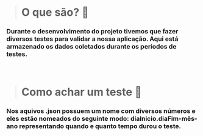 > # O que são? 🤔
### Durante o desenvolvimento do projeto tivemos que fazer diversos testes para validar a nossa aplicação. Aqui está armazenado os dados coletados durante os períodos de testes.

<br>

> # Como achar um teste 🔎 
### Nos aquivos .json possuem um nome com diversos números e eles estão nomeados do seguinte modo: diaInicio.diaFim-mês-ano representando quando e quanto tempo durou o teste.